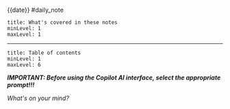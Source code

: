 {{date}}
#daily_note

```table-of-contents
title: What's covered in these notes
minLevel: 1
maxLevel: 1
```
---
```table-of-contents
title: Table of contents
minLevel: 1
maxLevel: 6
```
***IMPORTANT: Before using the Copilot AI interface, select the appropriate prompt!!!***

_What's on your mind?_
